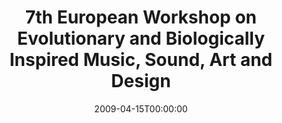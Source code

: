 ---
acronym: EVOMUSART-2009
date: '2009-04-15T00:00:00'
ext_url: http://evostar.na.icar.cnr.it/EvoWorkshops/EvoMUSART/EvoMUSART.html
location: "T\xFCbingen, Germany"
submission_date: '2008-11-12T00:00:00'
title: 7th European Workshop on Evolutionary and Biologically Inspired Music, Sound,
  Art and Design
---